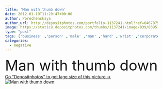 ```yaml
---
title: 'Man with thumb down'
date: 2012-01-10T11:20:47+00:00
author: Porechenskaya
author_url: http://depositphotos.com/portfolio-1137241.html?ref=64678756
image: https://static8.depositphotos.com/thumbs/1137241/image/839/8395150/api_thumb_450.jpg?forcejpeg=true
type: "post"
tags: ['business' ,'person' ,'male' ,'man' ,'hand' ,'wrist' ,'corporate' ,'office' ,'fingers' ,'thumb' ,'manager' ,'with' ,'professional' ,'arm' ,'job' ,'businessman' ,'judgement' ,'down' ,'camera' ,'project' ,'negative' ,'guy' ,'company' ,'sales' ,'choice' ,'proposition' ,'conflict' ,'thumbs' ,'decision' ,'political' ,'politics' ,'downward' ,'career' ,'decline' ,'fail' ,'disagreement' ,'businessperson' ,'debate' ,'election' ,'campaign' ,'fired' ,'unhappy' ,'rejection' ,'firing' ,'reject' ,'disapproval' ,'disgusted' ,'accepted' ,'disgruntled' ,'dislike' ]
categories: 
  - negative
---
```

<div aling="center">
            <font size="60"> Man with thumb down</font>   
</div>
<div>
    <a href='https://depositphotos.com/8395150/stock-photo-man-with-thumb-down.html?ref=64678756' target=_blank > Go "Depositphotos" to get lage size of this picture ->
        <img href='https://depositphotos.com/8395150/stock-photo-man-with-thumb-down.html?ref=64678756' src='https://static8.depositphotos.com/1137241/839/i/950/depositphotos_8395150-stock-photo-man-with-thumb-down.jpg?forcejpeg=true' alt='Man with thumb down' >
    </a>
</div>
